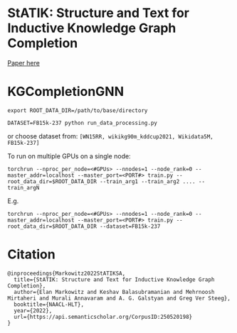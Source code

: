 # StATIK: Structure and Text for Inductive Knowledge Graph Completion

[Paper here](StATIK_NAACL_camera_ready.pdf)

# KGCompletionGNN

```
export ROOT_DATA_DIR=/path/to/base/directory 
```

```
DATASET=FB15k-237 python run_data_processing.py
```
or choose dataset from: `[WN15RR, wikikg90m_kddcup2021, Wikidata5M, FB15k-237]`


To run on multiple GPUs on a single node:

```
torchrun --nproc_per_node=<#GPUs> --nnodes=1 --node_rank=0 --master_addr=localhost --master_port=<PORT#> train.py --root_data_dir=$ROOT_DATA_DIR --train_arg1 --train_arg2 .... --train_argN
```

E.g.
```
torchrun --nproc_per_node=<#GPUs> --nnodes=1 --node_rank=0 --master_addr=localhost --master_port=<PORT#> train.py --root_data_dir=$ROOT_DATA_DIR --dataset=FB15k-237
```

# Citation

```
@inproceedings{Markowitz2022StATIKSA,
  title={StATIK: Structure and Text for Inductive Knowledge Graph Completion},
  author={Elan Markowitz and Keshav Balasubramanian and Mehrnoosh Mirtaheri and Murali Annavaram and A. G. Galstyan and Greg Ver Steeg},
  booktitle={NAACL-HLT},
  year={2022},
  url={https://api.semanticscholar.org/CorpusID:250520198}
}
```